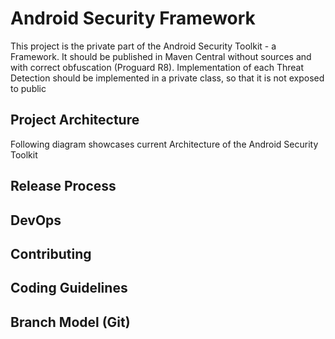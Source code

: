 # Android Security Framework

This project is the private part of the Android Security Toolkit - a Framework.
It should be published in Maven Central without sources and with correct
obfuscation (Proguard R8). Implementation of each Threat Detection should be
implemented in a private class, so that it is not exposed to public

## Project Architecture

Following diagram showcases current Architecture of the Android Security Toolkit

## Release Process

## DevOps

## Contributing

## Coding Guidelines

## Branch Model (Git) 
